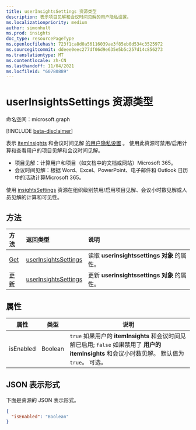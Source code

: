 ```yaml
---
title: userInsightsSettings 资源类型
description: 表示项目见解和会议时间见解的用户隐私设置。
ms.localizationpriority: medium
author: simonhult
ms.prod: insights
doc_type: resourcePageType
ms.openlocfilehash: 723f1ca8d0a56116039ae3f85eb0d534c3525972
ms.sourcegitcommit: ddeee0eec277df06d9e635e5b5c257d14c856273
ms.translationtype: MT
ms.contentlocale: zh-CN
ms.lasthandoff: 11/04/2021
ms.locfileid: "60780889"
---
```

# <a name="userinsightssettings-resource-type"></a>userInsightsSettings 资源类型

命名空间：microsoft.graph

[!INCLUDE [beta-disclaimer](../../includes/beta-disclaimer.md)]

表示 [itemInsights](iteminsights.md) 和会议时间见解 [的用户隐私设置](https://support.microsoft.com/en-us/office/update-your-meeting-hours-using-the-profile-card-0613d113-d7c1-4faa-bb11-c8ba30a78ef1) 。 使用此资源可禁用/启用计算和查看用户的项目见解和会议时间见解。 

- 项目见解：计算用户和项目（如文档中的文档或网站）Microsoft 365。  
- 会议时间见解：根据 Word、Excel、PowerPoint、电子邮件和 Outlook 日历中的活动计算Microsoft 365。

使用 [insightsSettings](insightssettings.md) 资源在组织级别禁用/启用项目见解、会议小时数见解或人员见解的计算和可见性。

## <a name="methods"></a>方法

| 方法                                                 | 返回类型                                                   | 说明                                                                                        |
|:-------------------------------------------------------|:--------------------------------------------------------------|:---------------------------------------------------------------------------------------------------|
| [Get](../api/userinsightssettings-get.md)       | [userInsightsSettings](userinsightssettings.md) | 读取 **userinsightssettings 对象** 的属性。  |
| [更新](../api/userinsightssettings-update.md) | [userInsightsSettings](userinsightssettings.md) | 更新 **userinsightssettings 对象** 的属性。 |

## <a name="properties"></a>属性
| 属性                   | 类型                                                  | 说明                                                                                                                                                         |
|----------------------------|-------------------------------------------------------|---------------------------------------------------------------------------------------------------------------------------------------------------------------------|
| isEnabled     | Boolean  |  `true` 如果用户的 **itemInsights** 和会议时间见解已启用; `false` 如果禁用了 **用户的 itemInsights** 和会议小时数见解。 默认值为 `true`。 可选。|

## <a name="json-representation"></a>JSON 表示形式

下面是资源的 JSON 表示形式。

<!-- {
  "blockType": "resource",
  "optionalProperties": [],
  "@odata.type": "microsoft.graph.userInsightsSettings"
}-->

```json
{
  "isEnabled": "Boolean"
}
```


